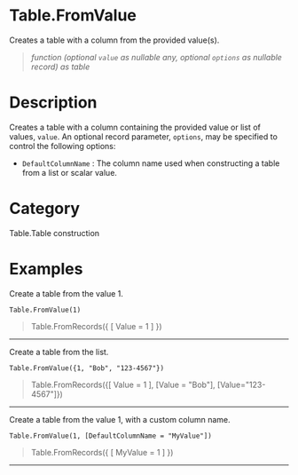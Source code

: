 ﻿# Table.FromValue
Creates a table with a column from the provided value(s).
> _function (optional <code>value</code> as nullable any, optional <code>options</code> as nullable record) as table_
# Description 
Creates a table with a column containing the provided value or list of values, <code>value</code>. An optional record parameter, <code>options</code>, may be specified to control the following options:
    <ul>
    <li> <code>DefaultColumnName</code> : The column name used when constructing a table from a list or scalar value.</li>
    </ul>
  

# Category 
Table.Table construction
# Examples 
Create a table from the value 1.
```
Table.FromValue(1)
```
> Table.FromRecords({ [ Value = 1 ] })
***
Create a table from the list.
```
Table.FromValue({1, "Bob", "123-4567"})
```
> Table.FromRecords({[ Value = 1 ], [Value = "Bob"], [Value="123-4567"]})
***
Create a table from the value 1, with a custom column name.
```
Table.FromValue(1, [DefaultColumnName = "MyValue"])
```
> Table.FromRecords({ [ MyValue = 1 ] })
***

